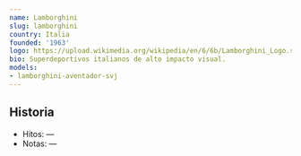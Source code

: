 ```yaml
---
name: Lamborghini
slug: lamborghini
country: Italia
founded: '1963'
logo: https://upload.wikimedia.org/wikipedia/en/6/6b/Lamborghini_Logo.svg
bio: Superdeportivos italianos de alto impacto visual.
models:
- lamborghini-aventador-svj
---
```


## Historia

- Hitos: —
- Notas: —

